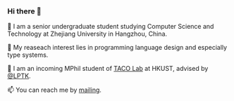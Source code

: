 ### Hi there 👋

🌱 I am a senior undergraduate student studying Computer Science and Technology at Zhejiang University in Hangzhou, China.

🔭 My reaseach interest lies in programming language design and especially type systems.

🔬 I am an incoming MPhil student of [TACO Lab](https://www.cse.ust.hk/~parreaux/) at HKUST, advised by [@LPTK](https://github.com/LPTK).

📫 You can reach me by [mailing](mailto:me@andongfan.com).

<!--
**andongfan/andongfan** is a ✨ _special_ ✨ repository because its `README.md` (this file) appears on your GitHub profile.

Here are some ideas to get you started:

- 🔭 I’m currently working on ...
- 🌱 I’m currently learning ...
- 👯 I’m looking to collaborate on ...
- 🤔 I’m looking for help with ...
- 💬 Ask me about ...
- 📫 How to reach me: ...
- 😄 Pronouns: ...
- ⚡ Fun fact: ...
-->
